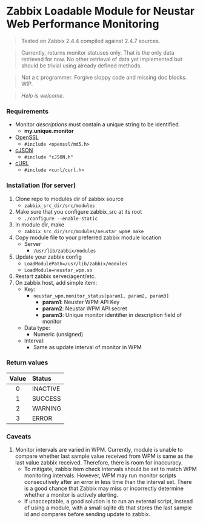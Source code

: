 # Zabbix Loadable Module for Neustar Web Performance Monitoring
> Tested on Zabbix 2.4.4 compiled against 2.4.7 sources.

> Currently, returns monitor statuses only. That is the only data retrieved for now. No other retrieval of data yet implemented but should be trivial using already defined methods.

> Not a `C` programmer. Forgive sloppy code and missing doc blocks. WIP.

> *Help is welcome*.

### Requirements
- Monitor *descriptions* must contain a unique string to be identified.
  - **my.unique.monitor**
- [OpenSSL](https://www.openssl.org/docs/manmaster/ssl/ssl.html)
  - `#include <openssl/md5.h>`
 - [cJSON](https://sourceforge.net/projects/cjson/)
   - `#include "cJSON.h"`
 - [cURL](https://curl.haxx.se/libcurl/c/)
   - `#include <curl/curl.h>`
### Installation (for server)
1. Clone repo to modules dir of zabbix source
    - `zabbix_src_dir/src/modules`
2. Make sure that you configure zabbix_src at its root
   - `./configure --enable-static`
3. In module dir, make
   - `zabbix_src_dir/src/modules/neustar_wpm# make`
4. Copy module file to your preferred zabbix module location
   - Server
     - `/usr/lib/zabbix/modules`
5. Update your zabbix config
   - `LoadModulePath=/usr/lib/zabbix/modules`
   - `LoadModule=neustar_wpm.so`
6. Restart zabbix server/agent/etc.
7. On zabbix host, add simple item:
   - Key:
     - `neustar_wpm.monitor_status[param1, param2, param3]`
       - **param1**: Neuster WPM API Key
       - **param2**: Neustar WPM API secret
       - **param3**: Unique monitor identifier in description field of monitor
   - Data type:
     - Numeric (unsigned)
   - Interval:
     - Same as update interval of monitor in WPM

### Return values

| Value         | Status        |
|:-------------:|:------------- |
| 0             | INACTIVE      |
| 1             | SUCCESS       |
| 2             | WARNING       |
| 3             | ERROR         |

### Caveats
1. Monitor intervals are varied in WPM. Currently, module is unable to compare whether last sample value received from WPM is same as the last value zabbix received. Therefore, there is room for inaccuracy.
   - To mitigate, zabbix item check intervals should be set to match WPM monitoring intervals. However, WPM may run monitor scripts consecutively after an error in less time than the interval set. There is a good chance that Zabbix may miss or incorrectly determine whether a monitor is actively alerting.
   - If unacceptable, a good solution is to run an external script, instead of using a module, with a small sqlite db that stores the last sample id and compares before sending update to zabbix.
